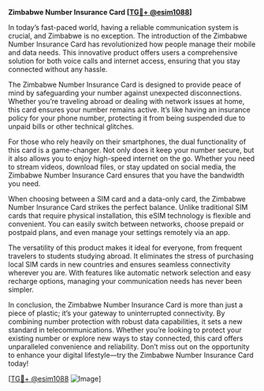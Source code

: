 **Zimbabwe Number Insurance Card [[TG💪+ @esim1088](https://t.me/s/esim1088)]**

In today’s fast-paced world, having a reliable communication system is crucial, and Zimbabwe is no exception. The introduction of the Zimbabwe Number Insurance Card has revolutionized how people manage their mobile and data needs. This innovative product offers users a comprehensive solution for both voice calls and internet access, ensuring that you stay connected without any hassle.

The Zimbabwe Number Insurance Card is designed to provide peace of mind by safeguarding your number against unexpected disconnections. Whether you’re traveling abroad or dealing with network issues at home, this card ensures your number remains active. It’s like having an insurance policy for your phone number, protecting it from being suspended due to unpaid bills or other technical glitches.

For those who rely heavily on their smartphones, the dual functionality of this card is a game-changer. Not only does it keep your number secure, but it also allows you to enjoy high-speed internet on the go. Whether you need to stream videos, download files, or stay updated on social media, the Zimbabwe Number Insurance Card ensures that you have the bandwidth you need.

When choosing between a SIM card and a data-only card, the Zimbabwe Number Insurance Card strikes the perfect balance. Unlike traditional SIM cards that require physical installation, this eSIM technology is flexible and convenient. You can easily switch between networks, choose prepaid or postpaid plans, and even manage your settings remotely via an app.

The versatility of this product makes it ideal for everyone, from frequent travelers to students studying abroad. It eliminates the stress of purchasing local SIM cards in new countries and ensures seamless connectivity wherever you are. With features like automatic network selection and easy recharge options, managing your communication needs has never been simpler.

In conclusion, the Zimbabwe Number Insurance Card is more than just a piece of plastic; it’s your gateway to uninterrupted connectivity. By combining number protection with robust data capabilities, it sets a new standard in telecommunications. Whether you’re looking to protect your existing number or explore new ways to stay connected, this card offers unparalleled convenience and reliability. Don’t miss out on the opportunity to enhance your digital lifestyle—try the Zimbabwe Number Insurance Card today!

[[TG💪+ @esim1088](https://t.me/s/esim1088) ![Image](https://i.postimg.cc/Y0z9fWf4/image.png)]